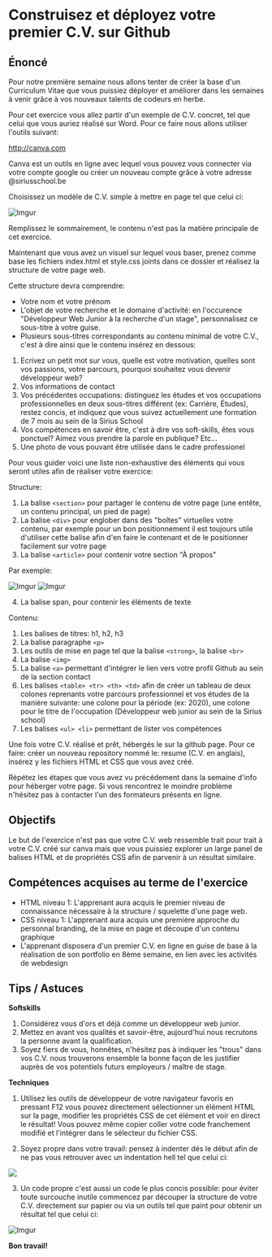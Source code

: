# Construisez et déployez votre premier C.V. sur Github

## Énoncé

Pour notre première semaine nous allons tenter de créer la base d'un Curriculum Vitae que vous puissiez déployer et améliorer dans les semaines à venir grâce à vos nouveaux talents de codeurs en herbe.

Pour cet exercice vous allez partir d'un exemple de C.V. concret, tel que celui que vous auriez réalisé sur Word. Pour ce faire nous allons utiliser l'outils suivant:

http://canva.com

Canva est un outils en ligne avec lequel vous pouvez vous connecter via votre compte google ou créer un nouveau compte grâce à votre adresse @siriusschool.be

Choisissez un modèle de C.V. simple à mettre en page tel que celui ci:

![Imgur](https://i.imgur.com/CcCiC92.png)

Remplissez le sommairement, le contenu n'est pas la matière principale de cet exercice.

Maintenant que vous avez un visuel sur lequel vous baser, prenez comme base les fichiers index.html et style.css joints dans ce dossier et réalisez la structure de votre page web. 

Cette structure devra comprendre:

- Votre nom et votre prénom
- L'objet de votre recherche et le domaine d'activité: en l'occurence "Développeur Web Junior à la recherche d'un stage", personnalisez ce sous-titre à votre guise.
- Plusieurs sous-titres correspondants au contenu minimal de votre C.V., c'est à dire ainsi que le contenu insérez en dessous:
1.  Ecrivez un petit mot sur vous, quelle est votre motivation, quelles sont vos passions, votre parcours, pourquoi souhaitez vous devenir développeur web?
2. Vos informations de contact
3. Vos précédentes occupations: distinguez les études et vos occupations professionnelles en deux sous-titres différent (ex: Carrière, Études), restez concis, et indiquez que vous suivez actuellement une formation de 7 mois au sein de la Sirius School
4. Vos compétences en savoir être, c'est à dire vos soft-skills, êtes vous ponctuel? Aimez vous prendre la parole en publique? Etc...
5. Une photo de vous pouvant être utilisée dans le cadre professionel

Pour vous guider voici une liste non-exhaustive des éléments qui vous seront utiles afin de réaliser votre exercice:

Structure:
1. La balise `<section>` pour partager le contenu de votre page (une entête, un contenu principal, un pied de page)
2. La balise `<div>` pour englober dans des "boîtes" virtuelles votre contenu, par exemple pour un bon positionnement il est toujours utile d'utiliser cette balise afin d'en faire le contenant et de le positionner facilement sur votre page
3. La balise `<article>` pour contenir votre section "À propos"

Par exemple: 
 
![Imgur](https://i.imgur.com/jJy44VC.png)
![Imgur](https://i.imgur.com/awUnY4Z.png)

4. La balise span, pour contenir les éléments de texte

Contenu:

1. Les balises de titres: h1, h2, h3
2. La balise paragraphe `<p>`
3. Les outils de mise en page tel que la balise `<strong>`, la balise `<br>`
4. La balise `<img>`
5. La balise `<a>` permettant d'intégrer le lien vers votre profil Github au sein de la section contact
6. Les balises `<table> <tr> <th> <td>` afin de créer un tableau de deux colones reprenants votre parcours professionnel et vos études de la manière suivante: une colone pour la période (ex: 2020), une colone pour le titre de l'occupation (Développeur web junior au sein de la Sirius school)
7. Les balises `<ul> <li>` permettant de lister vos compétences

Une fois votre C.V. réalisé et prêt, hébergés le sur la github page.
Pour ce faire: créer un nouveau repository nommé le: resume (C.V. en anglais), insérez y les fichiers HTML et CSS que vous avez créé. 

Répétez les étapes que vous avez vu précédement dans la semaine d'info pour héberger votre page.
Si vous rencontrez le moindre problème n'hésitez pas à contacter l'un des formateurs présents en ligne.

## Objectifs

Le but de l'exercice n'est pas que votre C.V. web ressemble trait pour trait à votre C.V. créé sur canva mais que vous puissiez explorer un large panel de balises HTML et de propriétés CSS afin de parvenir à un résultat similaire.

## Compétences acquises au terme de l'exercice
- HTML niveau 1: L'apprenant aura acquis le premier niveau de connaissance nécessaire à la structure / squelette d'une page web.
- CSS niveau 1: L'apprenant aura acquis une première approche du personnal branding, de la mise en page et découpe d'un contenu graphique
- L'apprenant disposera d'un premier C.V. en ligne en guise de base à la réalisation de son portfolio en 8ème semaine, en lien avec les activités de webdesign

## Tips / Astuces 

**Softskills**

1. Considérez vous d'ors et déjà comme un développeur web junior. 
2. Mettez en avant vos qualités et savoir-être, aujourd'hui nous recrutons la personne avant la qualification.
3. Soyez fiers de vous, honnêtes, n'hésitez pas à indiquer les "trous" dans vos C.V. nous trouverons ensemble la bonne façon de les justifier auprès de vos potentiels futurs employeurs / maître de stage.

**Techniques**

1. Utilisez les outils de développeur de votre navigateur favoris en pressant F12 vous pouvez directement sélectionner un élément HTML sur la page, modifier les propriétés CSS de cet élément et voir en direct le résultat! Vous pouvez même copier coller votre code franchement modifié et l'intégrer dans le sélecteur du fichier CSS.

2. Soyez propre dans votre travail: pensez à indenter dés le début afin de ne pas vous retrouver avec un indentation hell tel que celui ci:

![](https://img.devrant.com/devrant/rant/r_877733_T7QrU.jpg)

3. Un code propre c'est aussi un code le plus concis possible: pour éviter toute surcouche inutile commencez par découper la structure de votre C.V. directement sur papier ou via un outils tel que paint pour obtenir un résultat tel que celui ci:

![Imgur](https://imgur.com/oNimrCE)


**Bon travail!**